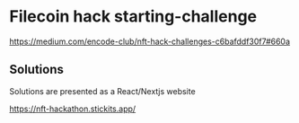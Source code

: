# Filecoin hack starting-challenge

https://medium.com/encode-club/nft-hack-challenges-c6bafddf30f7#660a

## Solutions

Solutions are presented as a React/Nextjs website

https://nft-hackathon.stickits.app/
